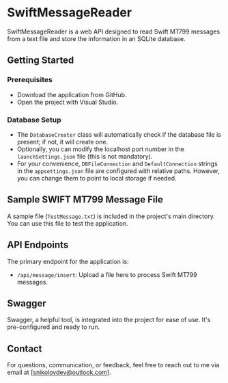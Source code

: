 # SwiftMessageReader

SwiftMessageReader is a web API designed to read Swift MT799 messages from a text file and store the information in an SQLite database.

## Getting Started

### Prerequisites
- Download the application from GitHub.
- Open the project with Visual Studio.

### Database Setup
- The `DatabaseCreater` class will automatically check if the database file is present; if not, it will create one.
- Optionally, you can modify the localhost port number in the `launchSettings.json` file (this is not mandatory).
- For your convenience, `DBFileConnection` and `DefaultConnection` strings in the `appsettings.json` file are configured with relative paths. However, you can change them to point to local storage if needed.

## Sample SWIFT MT799 Message File

A sample file (`TestMessage.txt`) is included in the project's main directory. You can use this file to test the application.

## API Endpoints

The primary endpoint for the application is:

- `/api/message/insert`: Upload a file here to process Swift MT799 messages.

## Swagger

Swagger, a helpful tool, is integrated into the project for ease of use. It's pre-configured and ready to run.

## Contact

For questions, communication, or feedback, feel free to reach out to me via email at [snikolovdev@outlook.com].
